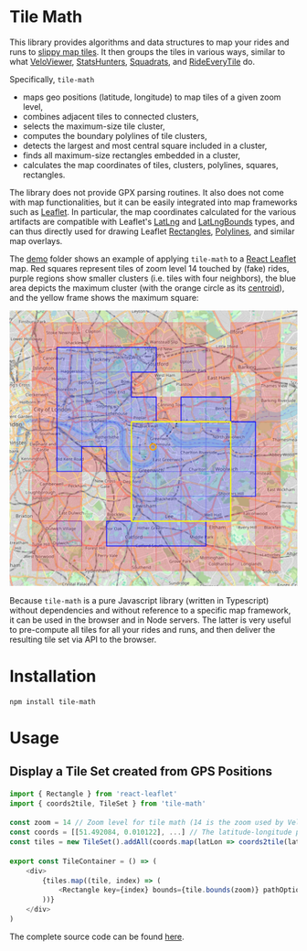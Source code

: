# Tile Math

This library provides algorithms and data structures to map your rides and runs to [slippy map tiles](https://wiki.openstreetmap.org/wiki/Slippy_map_tilenames).
It then groups the tiles in various ways, similar to what
[VeloViewer](https://veloviewer.com/explorer), [StatsHunters](https://www.statshunters.com),
[Squadrats](https://squadrats.com/activities), and [RideEveryTile](https://rideeverytile.com) do.

Specifically, `tile-math`
* maps geo positions (latitude, longitude) to map tiles of a given zoom level,
* combines adjacent tiles to connected clusters,
* selects the maximum-size tile cluster,
* computes the boundary polylines of tile clusters,
* detects the largest and most central square included in a cluster,
* finds all maximum-size rectangles embedded in a cluster,
* calculates the map coordinates of tiles, clusters, polylines, squares, rectangles.  

The library does not provide GPX parsing routines. It also does not come with map functionalities,
but it can be easily integrated into map frameworks such as [Leaflet](https://leafletjs.com).
In particular, the map coordinates calculated for the various artifacts are compatible with Leaflet's
[LatLng](https://leafletjs.com/reference.html#latlng) and [LatLngBounds](https://leafletjs.com/reference.html#latlngbounds)
types, and can thus directly used for drawing Leaflet [Rectangles](https://leafletjs.com/reference.html#rectangle),
[Polylines](https://leafletjs.com/reference.html#polyline), and similar map overlays.

The [demo](./demo) folder shows an example of applying `tile-math` to a [React Leaflet](https://react-leaflet.js.org) map.
Red squares represent tiles of zoom level 14 touched by (fake) rides,
purple regions show smaller clusters (i.e. tiles with four neighbors),
the blue area depicts the maximum cluster (with the orange circle as its [centroid](https://en.wikipedia.org/wiki/Centroid)),
and the yellow frame shows the maximum square:

<img src="demo.png" alt="Screenshot of the demo integration into React Leaflet" style="width:700px;"/>

Because `tile-math` is a pure Javascript library (written in Typescript) without dependencies
and without reference to a specific map framework, it can be used in the browser and in Node servers.
The latter is very useful to pre-compute all tiles for all your rides and runs, and then deliver
the resulting tile set via API to the browser.

# Installation
```
npm install tile-math
```

# Usage
## Display a Tile Set created from GPS Positions
```typescript jsx
import { Rectangle } from 'react-leaflet'
import { coords2tile, TileSet } from 'tile-math'

const zoom = 14 // Zoom level for tile math (14 is the zoom used by VeloViewer and others)
const coords = [[51.492084, 0.010122], ...] // The latitude-longitude pairs or your rides
const tiles = new TileSet().addAll(coords.map(latLon => coords2tile(latLon, zoom)))

export const TileContainer = () => (
    <div>
        {tiles.map((tile, index) => (
            <Rectangle key={index} bounds={tile.bounds(zoom)} pathOptions={{ color: 'red' }} />
        ))}
    </div>
)
```
The complete source code can be found [here](demo/src/tracktiles/TrackTilesApp.tsx).
